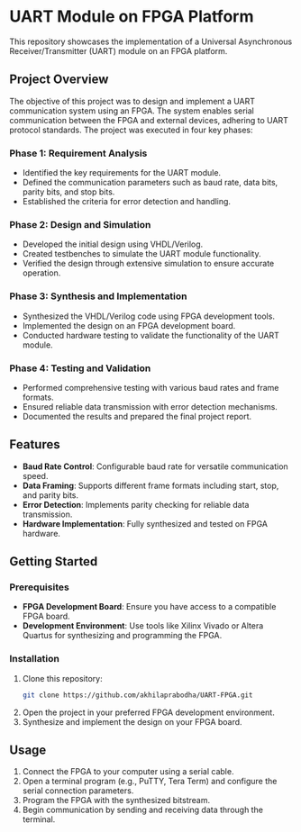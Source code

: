 # UART Module on FPGA Platform 

This repository showcases the implementation of a Universal Asynchronous Receiver/Transmitter (UART) module on an FPGA platform.

## Project Overview 

The objective of this project was to design and implement a UART communication system using an FPGA. The system enables serial communication between the FPGA and external devices, adhering to UART protocol standards. The project was executed in four key phases:

### Phase 1: Requirement Analysis 

- Identified the key requirements for the UART module.
- Defined the communication parameters such as baud rate, data bits, parity bits, and stop bits.
- Established the criteria for error detection and handling.

### Phase 2: Design and Simulation 

- Developed the initial design using VHDL/Verilog.
- Created testbenches to simulate the UART module functionality.
- Verified the design through extensive simulation to ensure accurate operation.

### Phase 3: Synthesis and Implementation 

- Synthesized the VHDL/Verilog code using FPGA development tools.
- Implemented the design on an FPGA development board.
- Conducted hardware testing to validate the functionality of the UART module.

### Phase 4: Testing and Validation 

- Performed comprehensive testing with various baud rates and frame formats.
- Ensured reliable data transmission with error detection mechanisms.
- Documented the results and prepared the final project report.

## Features 

- **Baud Rate Control**: Configurable baud rate for versatile communication speed.
- **Data Framing**: Supports different frame formats including start, stop, and parity bits.
- **Error Detection**: Implements parity checking for reliable data transmission.
- **Hardware Implementation**: Fully synthesized and tested on FPGA hardware.

## Getting Started 

### Prerequisites

- **FPGA Development Board**: Ensure you have access to a compatible FPGA board.
- **Development Environment**: Use tools like Xilinx Vivado or Altera Quartus for synthesizing and programming the FPGA.

### Installation

1. Clone this repository:
    ```bash
    git clone https://github.com/akhilaprabodha/UART-FPGA.git
    ```
2. Open the project in your preferred FPGA development environment.
3. Synthesize and implement the design on your FPGA board.

## Usage 

1. Connect the FPGA to your computer using a serial cable.
2. Open a terminal program (e.g., PuTTY, Tera Term) and configure the serial connection parameters.
3. Program the FPGA with the synthesized bitstream.
4. Begin communication by sending and receiving data through the terminal.

